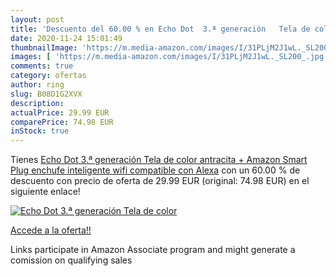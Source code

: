 ```yaml
---
layout: post
title: 'Descuento del 60.00 % en Echo Dot  3.ª generación   Tela de color'
date: 2020-11-24 15:01:49
thumbnailImage: 'https://m.media-amazon.com/images/I/31PLjM2J1wL._SL200_.jpg'
images: [ 'https://m.media-amazon.com/images/I/31PLjM2J1wL._SL200_.jpg' ]
comments: true
category: ofertas
author: ring
slug: B08D1G2XVX
description:
actualPrice: 29.99 EUR
comparePrice: 74.98 EUR
inStock: true
---
```


Tienes [Echo Dot  3.ª generación   Tela de color antracita + Amazon Smart Plug  enchufe inteligente wifi   compatible con Alexa](https://www.amazon.es/dp/B08D1G2XVX/?tag=tolees-21) con un 60.00 % de descuento con precio de oferta de 29.99 EUR (original: 74.98 EUR) en el siguiente enlace!

[![Echo Dot  3.ª generación   Tela de color](https://m.media-amazon.com/images/I/31PLjM2J1wL._SL200_.jpg)](https://www.amazon.es/dp/B08D1G2XVX/?tag=tolees-21)

[Accede a la oferta!!](https://www.amazon.es/dp/B08D1G2XVX/?tag=tolees-21)

Links participate in Amazon Associate program and might generate a comission on qualifying sales


